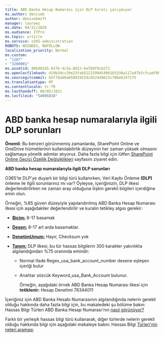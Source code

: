 ```yaml
---
title: ABD Banka Hesap Numarası için DLP kuralı çalışmıyor
ms.author: deniseb
author: denisebmsft
manager: laurawi
ms.date: 04/21/2020
ms.audience: ITPro
ms.topic: article
ms.service: o365-administration
ROBOTS: NOINDEX, NOFOLLOW
localization_priority: Normal
ms.custom:
- "1287"
- "3200001"
ms.assetid: 80b40145-8376-4c3a-8d22-6efb9f9cb271
ms.openlocfilehash: d19b2dcc29e23fab522159945496165338a117a47bfcfcadf0b93e4e5f14464f
ms.sourcegitcommit: b5f7da89a650d2915dc652449623c78be6247175
ms.translationtype: MT
ms.contentlocale: tr-TR
ms.lasthandoff: 08/05/2021
ms.locfileid: "54005038"
---
```

# <a name="dlp-issues-with-us-bank-account-numbers"></a>ABD banka hesap numaralarıyla ilgili DLP sorunları

**Önemli**: Bu benzeri görünmemiş zamanlarda, SharePoint Online ve OneDrive hizmetlerinin kullanılabilirlik düzeyinin her zaman yüksek olmasını sağlamaya yönelik adımlar atıyoruz. Daha fazla bilgi için lütfen [SharePoint Online Geçici Özellik Değişiklikleri](https://aka.ms/ODSPAdjustments) sayfasını ziyaret edin.

**ABD banka hesap numaralarıyla ilgili DLP sorunları**

O365'te DLP'ye duyarlı bir bilgi  türü kullanırken, Veri Kaybı Önleme **(DLP)** önleme ile ilgili sorunlarınız mı var? Öyleyse, içeriğinizin, DLP ilkesi değerlendirilirken ne zaman aray olduğuna ilişkin gerekli bilgileri içerdiğine emin olun.
  
Örneğin, %85 güven düzeyiyle yapılandırılmış ABD Banka Hesap Numarası ilkesi için aşağıdakiler değerlendirilir ve kuralın tetikley algısı gerekir: 
  
- **[Biçim:](https://docs.microsoft.com/microsoft-365/compliance/sensitive-information-type-entity-definitions#format-77)** 8-17 basamak

- **[Desen:](https://docs.microsoft.com/microsoft-365/compliance/sensitive-information-type-entity-definitions#pattern-77)** 8-17 art arda basamaklar.

- **[DenetimUmum:](https://docs.microsoft.com/microsoft-365/compliance/sensitive-information-type-entity-definitions#checksum-76)** Hayır, Checksum yok

- **[Tanım:](https://docs.microsoft.com/microsoft-365/compliance/sensitive-information-type-entity-definitions)** DLP ilkesi, bu tür hassas bilgilerin 300 karakter yakınlıkta algılandığından %75 oranında emindir:

  - Normal ifade Regex_usa_bank_account_number desene eşleşen içeriği bulur

  - Anahtar sözcük Keyword_usa_Bank_Account bulunur.

    Örneğin, aşağıdaki örnek ABD Banka Hesap Numarası ilkesi için **tetiklenir:** Hesap Denetimi 78344011

İçeriğiniz için ABD Banka  Hesabı Numarasının algılandığında nelerin gerekli olduğu hakkında daha fazla bilgi için, bu makaledeki şu bölüme bakın: Hassas Bilgi Türleri ABD Banka Hesap Numarası'nın [nasıl görünüyor?](https://docs.microsoft.com/microsoft-365/compliance/sensitive-information-type-entity-definitions#us-bank-account-number)
  
Farklı bir yerleşik hassas bilgi türü kullanarak, diğer türlerde nelerin gerekli olduğu hakkında bilgi için aşağıdaki makaleye bakın: Hassas Bilgi [Türleri'nin neleri araması](https://docs.microsoft.com/microsoft-365/compliance/sensitive-information-type-entity-definitions)
  